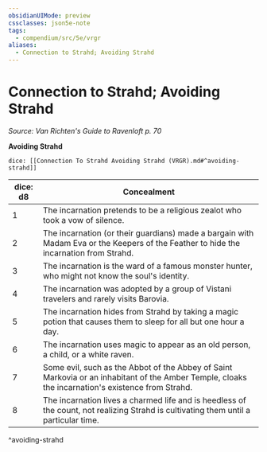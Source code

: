 ```yaml
---
obsidianUIMode: preview
cssclasses: json5e-note
tags:
  - compendium/src/5e/vrgr
aliases:
  - Connection to Strahd; Avoiding Strahd
---
```

# Connection to Strahd; Avoiding Strahd
*Source: Van Richten's Guide to Ravenloft p. 70* 

**Avoiding Strahd**

`dice: [[Connection To Strahd Avoiding Strahd (VRGR).md#^avoiding-strahd]]`

| dice: d8 | Concealment |
|----------|-------------|
| 1 | The incarnation pretends to be a religious zealot who took a vow of silence. |
| 2 | The incarnation (or their guardians) made a bargain with Madam Eva or the Keepers of the Feather to hide the incarnation from Strahd. |
| 3 | The incarnation is the ward of a famous monster hunter, who might not know the soul's identity. |
| 4 | The incarnation was adopted by a group of Vistani travelers and rarely visits Barovia. |
| 5 | The incarnation hides from Strahd by taking a magic potion that causes them to sleep for all but one hour a day. |
| 6 | The incarnation uses magic to appear as an old person, a child, or a white raven. |
| 7 | Some evil, such as the Abbot of the Abbey of Saint Markovia or an inhabitant of the Amber Temple, cloaks the incarnation's existence from Strahd. |
| 8 | The incarnation lives a charmed life and is heedless of the count, not realizing Strahd is cultivating them until a particular time. |
^avoiding-strahd
